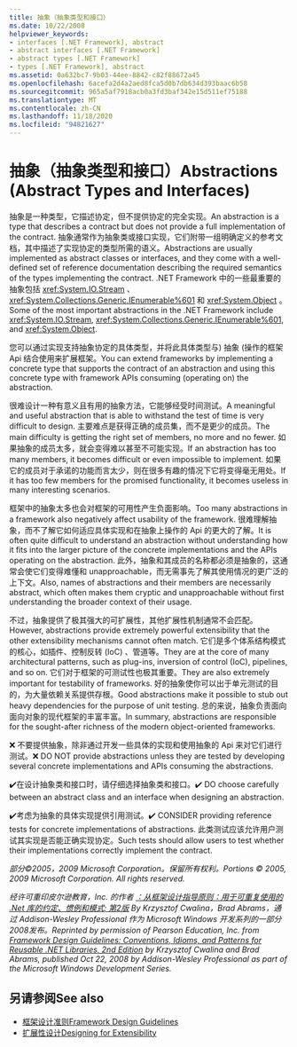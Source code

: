 ```yaml
---
title: 抽象（抽象类型和接口）
ms.date: 10/22/2008
helpviewer_keywords:
- interfaces [.NET Framework], abstract
- abstract interfaces [.NET Framework]
- abstract types [.NET Framework]
- types [.NET Framework], abstract
ms.assetid: 0a632bc7-9b03-44ee-8842-c82f88672a45
ms.openlocfilehash: 6acefa2d4a2aed8fca5d0b7db634d393baac6b58
ms.sourcegitcommit: 965a5af7918acb0a3fd3baf342e15d511ef75188
ms.translationtype: MT
ms.contentlocale: zh-CN
ms.lasthandoff: 11/18/2020
ms.locfileid: "94821627"
---
```

# <a name="abstractions-abstract-types-and-interfaces"></a><span data-ttu-id="6fa64-102">抽象（抽象类型和接口）</span><span class="sxs-lookup"><span data-stu-id="6fa64-102">Abstractions (Abstract Types and Interfaces)</span></span>
<span data-ttu-id="6fa64-103">抽象是一种类型，它描述协定，但不提供协定的完全实现。</span><span class="sxs-lookup"><span data-stu-id="6fa64-103">An abstraction is a type that describes a contract but does not provide a full implementation of the contract.</span></span> <span data-ttu-id="6fa64-104">抽象通常作为抽象类或接口实现，它们附带一组明确定义的参考文档，其中描述了实现协定的类型所需的语义。</span><span class="sxs-lookup"><span data-stu-id="6fa64-104">Abstractions are usually implemented as abstract classes or interfaces, and they come with a well-defined set of reference documentation describing the required semantics of the types implementing the contract.</span></span> <span data-ttu-id="6fa64-105">.NET Framework 中的一些最重要的抽象包括 <xref:System.IO.Stream> 、 <xref:System.Collections.Generic.IEnumerable%601> 和 <xref:System.Object> 。</span><span class="sxs-lookup"><span data-stu-id="6fa64-105">Some of the most important abstractions in the .NET Framework include <xref:System.IO.Stream>, <xref:System.Collections.Generic.IEnumerable%601>, and <xref:System.Object>.</span></span>

 <span data-ttu-id="6fa64-106">您可以通过实现支持抽象协定的具体类型，并将此具体类型与) 抽象 (操作的框架 Api 结合使用来扩展框架。</span><span class="sxs-lookup"><span data-stu-id="6fa64-106">You can extend frameworks by implementing a concrete type that supports the contract of an abstraction and using this concrete type with framework APIs consuming (operating on) the abstraction.</span></span>

 <span data-ttu-id="6fa64-107">很难设计一种有意义且有用的抽象方法，它能够经受时间测试。</span><span class="sxs-lookup"><span data-stu-id="6fa64-107">A meaningful and useful abstraction that is able to withstand the test of time is very difficult to design.</span></span> <span data-ttu-id="6fa64-108">主要难点是获得正确的成员集，而不是更少的成员。</span><span class="sxs-lookup"><span data-stu-id="6fa64-108">The main difficulty is getting the right set of members, no more and no fewer.</span></span> <span data-ttu-id="6fa64-109">如果抽象的成员太多，就会变得难以甚至不可能实现。</span><span class="sxs-lookup"><span data-stu-id="6fa64-109">If an abstraction has too many members, it becomes difficult or even impossible to implement.</span></span> <span data-ttu-id="6fa64-110">如果它的成员对于承诺的功能而言太少，则在很多有趣的情况下它将变得毫无用处。</span><span class="sxs-lookup"><span data-stu-id="6fa64-110">If it has too few members for the promised functionality, it becomes useless in many interesting scenarios.</span></span>

 <span data-ttu-id="6fa64-111">框架中的抽象太多也会对框架的可用性产生负面影响。</span><span class="sxs-lookup"><span data-stu-id="6fa64-111">Too many abstractions in a framework also negatively affect usability of the framework.</span></span> <span data-ttu-id="6fa64-112">很难理解抽象，而不了解它如何适应具体实现和在抽象上操作的 Api 的更大的了解。</span><span class="sxs-lookup"><span data-stu-id="6fa64-112">It is often quite difficult to understand an abstraction without understanding how it fits into the larger picture of the concrete implementations and the APIs operating on the abstraction.</span></span> <span data-ttu-id="6fa64-113">此外，抽象和其成员的名称都必须是抽象的，这通常会使它们变得难懂和 unapproachable，而无需事先了解其使用情况的更广泛的上下文。</span><span class="sxs-lookup"><span data-stu-id="6fa64-113">Also, names of abstractions and their members are necessarily abstract, which often makes them cryptic and unapproachable without first understanding the broader context of their usage.</span></span>

 <span data-ttu-id="6fa64-114">不过，抽象提供了极其强大的可扩展性，其他扩展性机制通常不会匹配。</span><span class="sxs-lookup"><span data-stu-id="6fa64-114">However, abstractions provide extremely powerful extensibility that the other extensibility mechanisms cannot often match.</span></span> <span data-ttu-id="6fa64-115">它们是多个体系结构模式的核心，如插件、控制反转 (IoC) 、管道等。</span><span class="sxs-lookup"><span data-stu-id="6fa64-115">They are at the core of many architectural patterns, such as plug-ins, inversion of control (IoC), pipelines, and so on.</span></span> <span data-ttu-id="6fa64-116">它们对于框架的可测试性也极其重要。</span><span class="sxs-lookup"><span data-stu-id="6fa64-116">They are also extremely important for testability of frameworks.</span></span> <span data-ttu-id="6fa64-117">好的抽象使你可以出于单元测试的目的，为大量依赖关系提供存根。</span><span class="sxs-lookup"><span data-stu-id="6fa64-117">Good abstractions make it possible to stub out heavy dependencies for the purpose of unit testing.</span></span> <span data-ttu-id="6fa64-118">总的来说，抽象负责面向面向对象的现代框架的丰富丰富。</span><span class="sxs-lookup"><span data-stu-id="6fa64-118">In summary, abstractions are responsible for the sought-after richness of the modern object-oriented frameworks.</span></span>

 <span data-ttu-id="6fa64-119">❌ 不要提供抽象，除非通过开发一些具体的实现和使用抽象的 Api 来对它们进行测试。</span><span class="sxs-lookup"><span data-stu-id="6fa64-119">❌ DO NOT provide abstractions unless they are tested by developing several concrete implementations and APIs consuming the abstractions.</span></span>

 <span data-ttu-id="6fa64-120">✔️在设计抽象类和接口时，请仔细选择抽象类和接口。</span><span class="sxs-lookup"><span data-stu-id="6fa64-120">✔️ DO choose carefully between an abstract class and an interface when designing an abstraction.</span></span>

 <span data-ttu-id="6fa64-121">✔️考虑为抽象的具体实现提供引用测试。</span><span class="sxs-lookup"><span data-stu-id="6fa64-121">✔️ CONSIDER providing reference tests for concrete implementations of abstractions.</span></span> <span data-ttu-id="6fa64-122">此类测试应该允许用户测试其实现是否能正确实现协定。</span><span class="sxs-lookup"><span data-stu-id="6fa64-122">Such tests should allow users to test whether their implementations correctly implement the contract.</span></span>

 <span data-ttu-id="6fa64-123">*部分©2005，2009 Microsoft Corporation。保留所有权利。*</span><span class="sxs-lookup"><span data-stu-id="6fa64-123">*Portions © 2005, 2009 Microsoft Corporation. All rights reserved.*</span></span>

 <span data-ttu-id="6fa64-124">*经许可重印皮尔逊教育，Inc. 的作者 [：从框架设计指导原则：用于可重复使用的 .Net 库的约定、惯例和模式; 第2版](https://www.informit.com/store/framework-design-guidelines-conventions-idioms-and-9780321545619) By Krzysztof Cwalina，Brad Abrams，通过 Addison-Wesley Professional 作为 Microsoft Windows 开发系列的一部分2008发布。*</span><span class="sxs-lookup"><span data-stu-id="6fa64-124">*Reprinted by permission of Pearson Education, Inc. from [Framework Design Guidelines: Conventions, Idioms, and Patterns for Reusable .NET Libraries, 2nd Edition](https://www.informit.com/store/framework-design-guidelines-conventions-idioms-and-9780321545619) by Krzysztof Cwalina and Brad Abrams, published Oct 22, 2008 by Addison-Wesley Professional as part of the Microsoft Windows Development Series.*</span></span>

## <a name="see-also"></a><span data-ttu-id="6fa64-125">另请参阅</span><span class="sxs-lookup"><span data-stu-id="6fa64-125">See also</span></span>

- [<span data-ttu-id="6fa64-126">框架设计准则</span><span class="sxs-lookup"><span data-stu-id="6fa64-126">Framework Design Guidelines</span></span>](index.md)
- [<span data-ttu-id="6fa64-127">扩展性设计</span><span class="sxs-lookup"><span data-stu-id="6fa64-127">Designing for Extensibility</span></span>](designing-for-extensibility.md)
